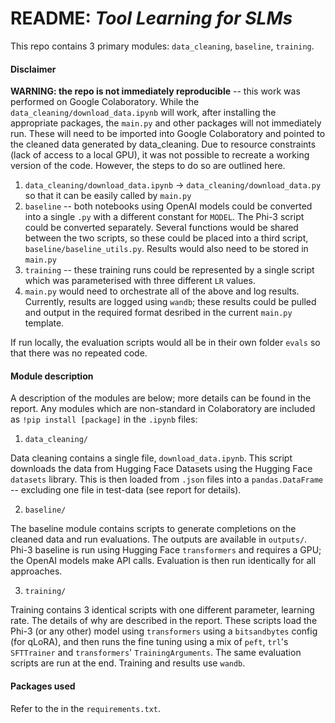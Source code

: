 # README: _Tool Learning for SLMs_

This repo contains 3 primary modules: `data_cleaning`, `baseline`, `training`. 


#### Disclaimer

**WARNING: the repo is not immediately reproducible** -- this work was performed on Google Colaboratory. While the `data_cleaning/download_data.ipynb` will work, after installing the appropriate packages, the `main.py` and other packages will not immediately run. These will need to be imported into Google Colaboratory and pointed to the cleaned data generated by data_cleaning. Due to resource constraints (lack of access to a local GPU), it was not possible to recreate a working version of the code. However, the steps to do so are outlined here.

1. `data_cleaning/download_data.ipynb` -> `data_cleaning/download_data.py` so that it can be easily called by `main.py`
2. `baseline` -- both notebooks using OpenAI models could be converted into a single `.py` with a different constant for `MODEL`. The Phi-3 script could be converted separately. Several functions would be shared between the two scripts, so these could be placed into a third script, `baseline/baseline_utils.py`. Results would also need to be stored in `main.py`
3. `training` -- these training runs could be represented by a single script which was parameterised with three different `LR` values.
4. `main.py` would need to orchestrate all of the above and log results. Currently, results are logged using `wandb`; these results could be pulled and output in the required format desribed in the current `main.py` template.

If run locally, the evaluation scripts would all be in their own folder `evals` so that there was no repeated code.

#### Module description

A description of the modules are below; more details can be found in the report. Any modules which are non-standard in Colaboratory are included as `!pip install [package]` in the `.ipynb` files:

1. `data_cleaning/`

Data cleaning contains a single file, `download_data.ipynb`. This script downloads the data from Hugging Face Datasets using the Hugging Face `datasets` library. This is then loaded from `.json` files into a `pandas.DataFrame` -- excluding one file in test-data (see report for details).

2. `baseline/`

The baseline module contains scripts to generate completions on the cleaned data and run evaluations. The outputs are available in `outputs/`. Phi-3 baseline is run using Hugging Face `transformers` and requires a GPU; the OpenAI models make API calls. Evaluation is then run identically for all approaches.

3. `training/`

Training contains 3 identical scripts with one different parameter, learning rate. The details of why are described in the report. These scripts load the Phi-3 (or any other) model using `transformers` using a `bitsandbytes` config (for qLoRA), and then runs the fine tuning using a mix of `peft`, `trl`'s `SFTTrainer` and `transformers`' `TrainingArguments`. The same evaluation scripts are run at the end. Training and results use `wandb`. 


#### Packages used

Refer to the in the `requirements.txt`.